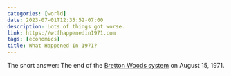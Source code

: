 ```yaml
---
categories: [world]
date: 2023-07-01T12:35:52-07:00
description: Lots of things got worse.
link: https://wtfhappenedin1971.com
tags: [economics]
title: What Happened In 1971?
---
```


The short answer: The end of the
[Bretton Woods system](https://en.wikipedia.org/wiki/Bretton_Woods_system) on August 15, 1971.
